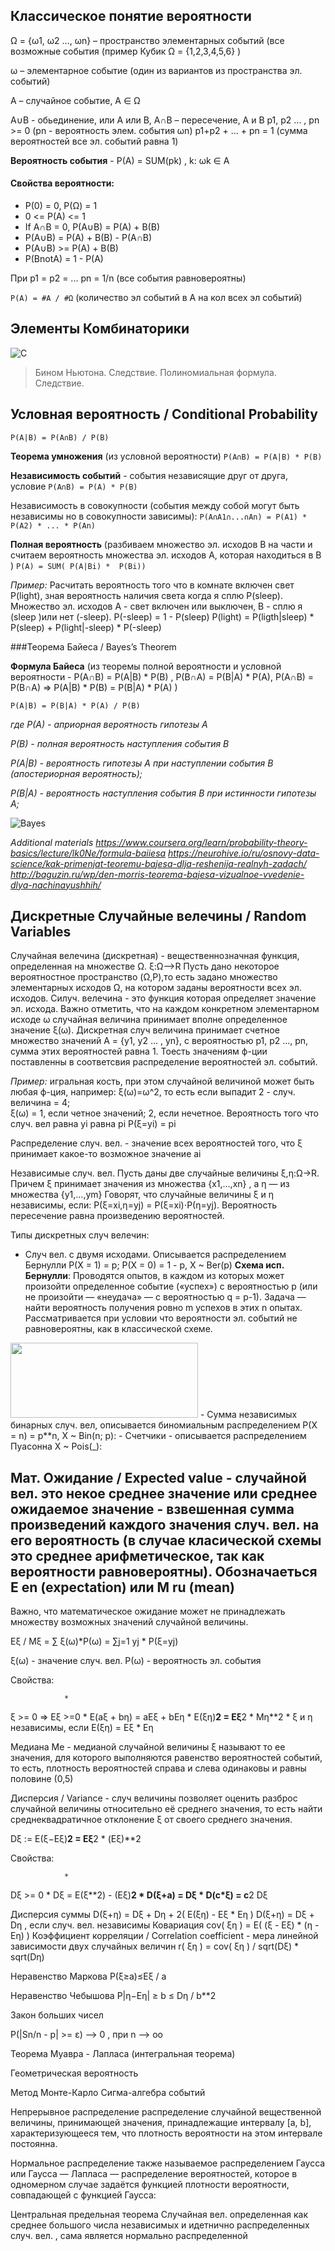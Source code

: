 
## Классическое понятие вероятности

Ω = {ω1, ω2 …, ωn} – пространство элементарных событий (все возможные события (пример Кубик Ω = {1,2,3,4,5,6} )

ω – элементарное событие (один из вариантов из пространства эл. событий)

А – случайное событие, А ∈ Ω

A∪B -  обьединение, или А или В, A∩B – пересечение, А и В
p1, p2 ... , pn >= 0 (pn - вероятность элем. события ωn)
p1+p2 + ... + pn = 1 (сумма вероятностей все эл. событий равна 1)

**Вероятность события** - P(A) = SUM(pk) , k: ωk ∈ A


#### Свойства вероятности:
- P(0) = 0, P(Ω) = 1
- 0 <= P(A) <= 1
- If A∩B = 0, P(A∪B) = P(A) + B(B)
- P(A∪B) = P(A) + B(B) - P(A∩B)
- P(A∪B) >= P(A) + B(B)
- P(BnotA) = 1 - P(A)

При p1 = p2 = ... pn = 1/n  (все события равновероятны)

`P(A) = #A / #Ω`  (количество эл событий в А на кол всех эл событий)


## Элементы Комбинаторики

![C](./content/C.png)

> Бином Ньютона. Следствие.
> Полиномиальная формула. Следствие.
 
## Условная вероятность / Conditional Probability

`P(A|B) = P(A∩B) / P(B)`  

**Теорема умножения**  (из условной вероятности)
`P(A∩B) = P(A|B) * P(B)`

**Независимость событий** -   события независящие друг от друга, условие 
`P(A∩B) = P(A) * P(B)`

Независимость в совокупности (события между собой могут быть независимы но в совокупности зависимы):
`P(A∩A1∩...∩An) = P(A1) * P(A2) * ... * P(An)`

**Полная вероятность** (разбиваем множество эл. исходов В на части и считаем вероятность множества эл. исходов А, которая находиться в В )
`P(A) = SUM( P(A|Bi) *  P(Bi))` 

*Пример:* Расчитать вероятность того что в комнате включен свет P(light), зная вероятность наличия света когда я сплю P(sleep). Множество эл. исходов А - свет включен или выключен, В - сплю я (sleep )или нет (-sleep). P(-sleep) = 1 - P(sleep)
P(light) = P(ligth|sleep) * P(sleep) + P(light|-sleep) * P(-sleep) 

###Теорема Байеса / Bayes’s Theorem

**Формула Байеса**
(из теоремы полной вероятности и условной вероятности - P(A∩B) = P(A|B) * P(B) , P(B∩A) = P(B|A) * P(A), P(A∩B) = P(B∩A) => P(A|B) * P(B) = P(B|A) * P(A) )

`P(A|B) = P(B|A) * P(A) / P(B)`

*где P(A) - априорная вероятность гипотезы A*

*P(B) - полная вероятность наступления события B*

*P(A|B) - вероятность гипотезы A при наступлении события B (апостериорная вероятность);*

*P(B|A) - вероятность наступления события B при истинности гипотезы A;*

![Bayes](./content/bayes.png)

*Additional materials
https://www.coursera.org/learn/probability-theory-basics/lecture/lk0Ne/formula-baiiesa
https://neurohive.io/ru/osnovy-data-science/kak-primenjat-teoremu-bajesa-dlja-reshenija-realnyh-zadach/
http://baguzin.ru/wp/den-morris-teorema-bajesa-vizualnoe-vvedenie-dlya-nachinayushhih/*

## Дискретные Случайные велечины  / Random Variables

Случайная велечина (дискретная) - вещественнозначная функция, определенная на множестве Ω. ξ:Ω⟶R
Пусть дано некоторое вероятностное пространство (Ω,P),то есть задано множество элементарных исходов Ω, на котором заданы вероятности всех эл. исходов. Силуч. велечина - это функция которая определяет значение эл. исхода. Важно отметить, что на каждом конкретном элементарном исходе ω случайная величина принимает вполне определенное значение ξ(ω). 
Дискретная случ величина принимает счетное множество значений А = {y1, y2 ... , yn}, c вероятностью p1, p2 ..., pn, сумма этих вероятностей равна 1. Тоесть значениям ф-ции поставленны в соответсвия распределение вероятностей эл. событий.

*Пример:* игральная кость, при этом случайной величиной может быть любая ф-ция, например:
ξ(ω)=ω^2, то есть если выпадит 2 - случ. величина = 4;  
ξ(ω) = 1, если четное значений; 2, если нечетное.
Вероятность того что случ. вел равна yi равна pi   P(ξ=yi) = pi

Распределение случ. вел. -  значение всех вероятностей того, что ξ принимает какое-то возможное значение ai

Независимые случ. вел.
Пусть даны две случайные величины ξ,η:Ω→R. Причем ξ принимает значения из множества {x1,…,xn} , а η — из множества {y1,…,ym}
Говорят, что случайные величины ξ и η независимы, если: P(ξ=xi,η=yj) = P(ξ=xi)⋅P(η=yj). Вероятность пересечение равна произведению вероятностей.

Типы дискретных случ велечин:

- Cлуч вел. с двумя исходами.  Описывается распределением Бернулли P(X = 1) = p; P(X = 0) = 1 - p, X ~ Ber(p)
**Схема исп. Бернулли**: Проводятся  опытов, в каждом из которых может произойти определенное событие («успех») с вероятностью p (или не произойти — «неудача» — с вероятностью q = p-1). Задача — найти вероятность получения ровно m успехов в этих n опытах. Рассматривается при условии что вероятности эл. событий не равновероятны, как в классической схеме.
<img src=https://studfiles.net/html/2706/613/html_wAXvH20ake.FNvx/img-MQTn6X.png width="300" height="120">
- Cумма независимых бинарных случ. вел, описывается биномиальным распределением P(X = n) = p**n, X ~ Bin(n; p):
- Cчетчики - описывается распределением Пуасонна X ~ Pois(_):



## Мат. Ожидание / Expected value -  случайной вел. это некое среднее значение или среднее ожидаемое значение - взвешенная сумма произведений каждого значения случ. вел. на его вероятность (в случае класической схемы это среднее арифметическое, так как вероятности равновероятны). Обозначаеться E  en (expectation) или M ru (mean)
Важно, что математическое ожидание может не принадлежать множеству возможных значений случайной величины.

Eξ / Mξ =  ∑ ξ(ω)*P(ω)  =  ∑j=1 yj * P(ξ=yj)

ξ(ω) - значение случ. вел. 
P(ω) - вероятность эл. события

Свойства:



				* 
ξ >= 0 => Eξ >=0 
				* 
E(aξ + bη) = aEξ + bEη
				* 
E(ξη)**2 = Eξ**2 * Mη**2
				* 
ξ и η независимы, если E(ξη) = Eξ * Eη



Медиана Me - медианой случайной величины ξ называют то ее значения, для которого выполняются равенство вероятностей событий, то есть, плотность вероятностей справа и слева одинаковы и равны половине (0,5)

Дисперсия / Variance  -  случ величины позволяет оценить разброс случайной величины относительно её среднего значения, то есть найти среднеквадратичное отклонение ξ от своего среднего значения.

Dξ := E(ξ−Eξ)**2 =   Eξ**2 * (Eξ)**2

Свойства:



				* 
Dξ >= 0
				* 
Dξ = E(ξ**2) - (Eξ)**2
				* 
D(ξ+a) = Dξ
				* 
D(c*ξ) = c**2 Dξ 



Дисперсия суммы
D(ξ+η) = Dξ + Dη + 2( E(ξη) - Eξ * Eη )
D(ξ+η) = Dξ + Dη , если случ. вел. независимы
Ковариация 
cov( ξη ) = E( (ξ - Eξ) * (η - Eη) )
Коэффициент корреляции / Correlation coefficient -  мера линейной зависимости двух случайных величин
r( ξη ) = cov( ξη ) / sqrt(Dξ) * sqrt(Dη)

Неравенство Маркова
P(ξ≥a)≤Eξ / a

Неравенство Чебышова
P|η−Eη| ≥ b ≤ Dη / b**2

Закон больших чисел

P(|Sn/n - p| >=  ε)  --> 0 , при n --> oo

Теорема Муавра - Лапласа (интегральная теорема)



Геометрическая вероятность

Метод Монте-Карло
Сигма-алгебра событий

Непрерывное распределение
распределение случайной вещественной величины, принимающей значения, принадлежащие интервалу [a, b], характеризующееся тем, что плотность вероятности на этом интервале постоянна.




Нормальное распределение
также называемое распределением Гаусса или Гаусса — Лапласа — распределение вероятностей, которое в одномерном случае задаётся функцией плотности вероятности, совпадающей с функцией Гаусса:

Центральная предельная теорема
Случайная вел. определенная как среднее большого числа независимых и идетнично распределенных случ. вел. , сама является нормально распределенной
